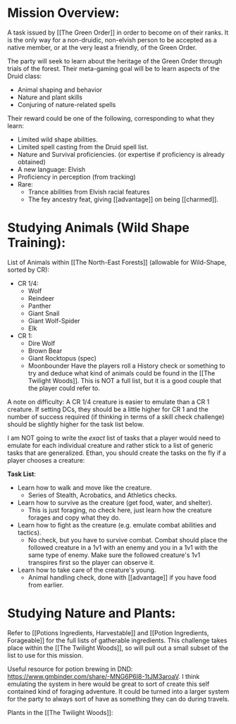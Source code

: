 # Mission Overview:
A task issued by [[The Green Order]] in order to become on of their ranks. It is the only way for a non-druidic, non-elvish person to be accepted as a native member, or at the very least a friendly, of the Green Order.

The party will seek to learn about the heritage of the Green Order through trials of the forest. Their meta-gaming goal will be to learn aspects of the Druid class:
-  Animal shaping and behavior
-  Nature and plant skills
-  Conjuring of nature-related spells

Their reward could be one of the following, corresponding to what they learn:
-  Limited wild shape abilities.
-  Limited spell casting from the Druid spell list.
-  Nature and Survival proficiencies. (or expertise if proficiency is already obtained)
-  A new language: Elvish
-  Proficiency in perception (from tracking)
-  Rare:
	-  Trance abilities from Elvish racial features
	-  The fey ancestry feat, giving [[advantage]] on being [[charmed]].

# Studying Animals (Wild Shape Training):
List of Animals within [[The North-East Forests]] (allowable for Wild-Shape, sorted by CR):
-  CR 1/4:
	-  Wolf
	-  Reindeer
	-  Panther
	-  Giant Snail
	-  Giant Wolf-Spider
	-  Elk 
-  CR 1:
	-  Dire Wolf
	-  Brown Bear
	-  Giant Rocktopus (spec)
	-  Moonbounder 
Have the players roll a History check or something to try and deduce what kind of animals could be found in the [[The Twilight Woods]]. This is NOT a full list, but it is a good couple that the player could refer to. 

A note on difficulty: A CR 1/4 creature is easier to emulate than a CR 1 creature. If setting DCs, they should be a little higher for CR 1 and the number of success required (if thinking in terms of a skill check challenge) should be slightly higher for the task list below.

I am NOT going to write the *exact* list of tasks that a player would need to emulate for each individual creature and rather stick to a list of generic tasks that are generalized. Ethan, you should create the tasks on the fly if a player chooses a creature:

**Task List**:
-  Learn how to walk and move like the creature.
	-  Series of Stealth, Acrobatics, and Athletics checks. 
-  Learn how to survive as the creature (get food, water, and shelter).
	-  This is just foraging, no check here, just learn how the creature forages and copy what they do. 
-  Learn how to fight as the creature (e.g. emulate combat abilities and tactics).
	-  No check, but you have to survive combat. Combat should place the followed creature in a 1v1 with an enemy and you in a 1v1 with the same type of enemy. Make sure the followed creature's 1v1 transpires first so the player can observe it. 
-  Learn how to take care of the creature's young.
	-  Animal handling check, done with [[advantage]] if you have food from earlier. 

# Studying Nature and Plants:
Refer to [[Potions Ingredients, Harvestable]] and  [[Potion Ingredients, Forageable]] for the full lists of gatherable ingredients. This challenge takes place within the [[The Twilight Woods]], so will pull out a small subset of the list to use for this mission. 

Useful resource for potion brewing in DND: https://www.gmbinder.com/share/-MNG6P6I8-1tJM3aroaV. I think emulating the system in here would be great to sort of create this self contained kind of foraging adventure. It could be turned into a larger system for the party to always sort of have as something they can do during travels. 

Plants in the [[The Twilight Woods]]:

